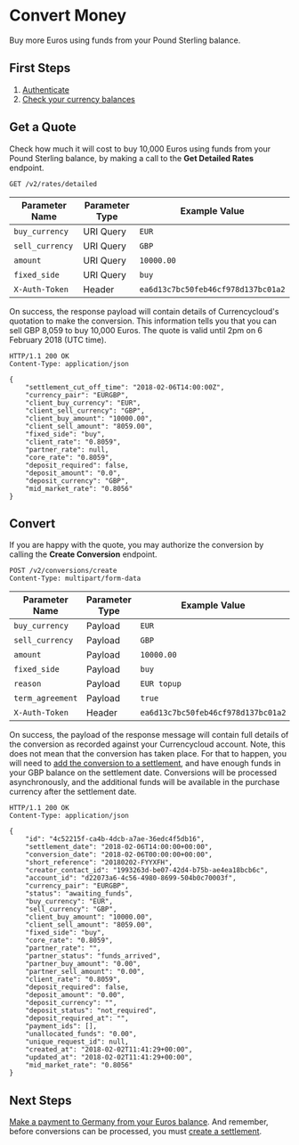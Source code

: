 # Convert Money
Buy more Euros using funds from your Pound Sterling balance.


## First Steps

1. [Authenticate](authenticate.md)
2. [Check your currency balances](check-balance.md)


## Get a Quote
Check how much it will cost to buy 10,000 Euros using funds from your Pound Sterling balance, by making a call to the **Get Detailed Rates** endpoint.

``GET /v2/rates/detailed``

| Parameter Name    | Parameter Type | Example Value                        |
| ----------------- | -------------- | ------------------------------------ |
| ``buy_currency``  | URI Query      | ``EUR``                              |
| ``sell_currency`` | URI Query      | ``GBP``                              |
| ``amount``        | URI Query      | ``10000.00``                         |
| ``fixed_side``    | URI Query      | ``buy``                              |
| ``X-Auth-Token``  | Header         | ``ea6d13c7bc50feb46cf978d137bc01a2`` |

On success, the response payload will contain details of Currencycloud's quotation to make the conversion. This information tells you that you can sell GBP 8,059 to buy 10,000 Euros. The quote is valid until 2pm on 6 February 2018 (UTC time).

```
HTTP/1.1 200 OK
Content-Type: application/json

{
    "settlement_cut_off_time": "2018-02-06T14:00:00Z",
    "currency_pair": "EURGBP",
    "client_buy_currency": "EUR",
    "client_sell_currency": "GBP",
    "client_buy_amount": "10000.00",
    "client_sell_amount": "8059.00",
    "fixed_side": "buy",
    "client_rate": "0.8059",
    "partner_rate": null,
    "core_rate": "0.8059",
    "deposit_required": false,
    "deposit_amount": "0.0",
    "deposit_currency": "GBP",
    "mid_market_rate": "0.8056"
}
```


## Convert
If you are happy with the quote, you may authorize the conversion by calling the **Create Conversion** endpoint.

``POST /v2/conversions/create`` \
``Content-Type: multipart/form-data``

| Parameter Name     | Parameter Type | Example Value                        |
| ------------------ | -------------- | ------------------------------------ |
| ``buy_currency``   | Payload        | ``EUR``                              |
| ``sell_currency``  | Payload        | ``GBP``                              |
| ``amount``         | Payload        | ``10000.00``                         |
| ``fixed_side``     | Payload        | ``buy``                              |
| ``reason``         | Payload        | ``EUR topup``                        |
| ``term_agreement`` | Payload        | ``true``                             |
| ``X-Auth-Token``   | Header         | ``ea6d13c7bc50feb46cf978d137bc01a2`` |

On success, the payload of the response message will contain full details of the conversion as recorded against your Currencycloud account. Note, this does not mean that the conversion has taken place. For that to happen, you will need to [add the conversion to a settlement](settle.md), and have enough funds in your GBP balance on the settlement date. Conversions will be processed asynchronously, and the additional funds will be available in the purchase currency after the settlement date.

```
HTTP/1.1 200 OK
Content-Type: application/json

{
    "id": "4c52215f-ca4b-4dcb-a7ae-36edc4f5db16",
    "settlement_date": "2018-02-06T14:00:00+00:00",
    "conversion_date": "2018-02-06T00:00:00+00:00",
    "short_reference": "20180202-FYYXFH",
    "creator_contact_id": "1993263d-be07-42d4-b75b-ae4ea18bcb6c",
    "account_id": "d22073a6-4c56-4980-8699-504b0c70003f",
    "currency_pair": "EURGBP",
    "status": "awaiting_funds",
    "buy_currency": "EUR",
    "sell_currency": "GBP",
    "client_buy_amount": "10000.00",
    "client_sell_amount": "8059.00",
    "fixed_side": "buy",
    "core_rate": "0.8059",
    "partner_rate": "",
    "partner_status": "funds_arrived",
    "partner_buy_amount": "0.00",
    "partner_sell_amount": "0.00",
    "client_rate": "0.8059",
    "deposit_required": false,
    "deposit_amount": "0.00",
    "deposit_currency": "",
    "deposit_status": "not_required",
    "deposit_required_at": "",
    "payment_ids": [],
    "unallocated_funds": "0.00",
    "unique_request_id": null,
    "created_at": "2018-02-02T11:41:29+00:00",
    "updated_at": "2018-02-02T11:41:29+00:00",
    "mid_market_rate": "0.8056"
}
```


## Next Steps

[Make a payment to Germany from your Euros balance](pay.md). And remember, before conversions can be processed, you must [create a settlement](settle.md).
